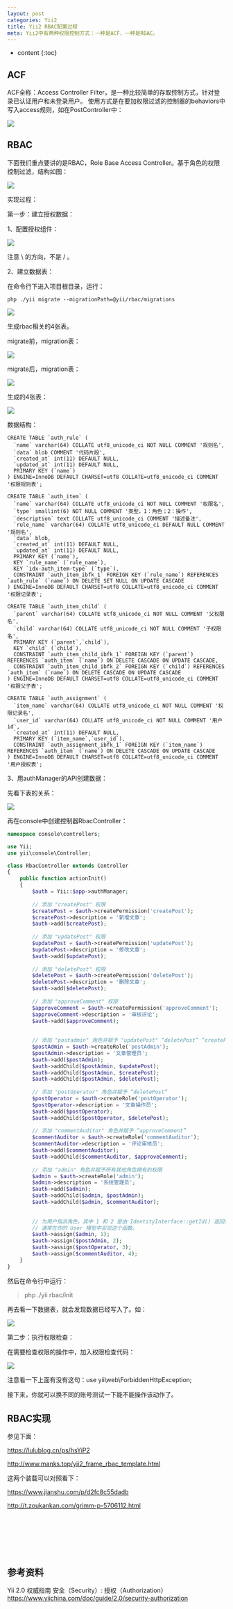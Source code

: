```yaml
---
layout: post
categories: Yii2
title: Yii2 RBAC配置过程
meta: Yii2中有两种权限控制方式：一种是ACF，一种是RBAC。
---
```

* content
{:toc}

## ACF

ACF全称：Access Controller Filter，是一种比较简单的存取控制方式，针对登录已认证用户和未登录用户。
使用方式是在要加权限过滤的控制器的behaviors中写入access规则，如在PostController中：

![]({{site.baseurl}}/images/20200417/20200417132740.jpeg)

## RBAC

下面我们重点要讲的是RBAC，Role Base Access Controller。基于角色的权限控制过滤，结构如图：

![]({{site.baseurl}}/images/20200417/20200417132741.jpeg)

实现过程：
  
第一步：建立授权数据：

1、配置授权组件：

![]({{site.baseurl}}/images/20200417/20200417132742.jpeg)

注意 \ 的方向，不是 / 。

2、建立数据表：

在命令行下进入项目根目录，运行：

```
php ./yii migrate --migrationPath=@yii/rbac/migrations
```

![]({{site.baseurl}}/images/20200417/20200417132743.jpeg)

生成rbac相关的4张表。

migrate前，migration表：

![]({{site.baseurl}}/images/20200417/20200417132744.jpeg)

migrate后，migration表：

![]({{site.baseurl}}/images/20200417/20200417132745.jpeg)

生成的4张表：

![]({{site.baseurl}}/images/20200417/20200417132746.jpeg)

数据结构：

```mysql
CREATE TABLE `auth_rule` (
  `name` varchar(64) COLLATE utf8_unicode_ci NOT NULL COMMENT '规则名',
  `data` blob COMMENT '代码片段',
  `created_at` int(11) DEFAULT NULL,
  `updated_at` int(11) DEFAULT NULL,
  PRIMARY KEY (`name`)
) ENGINE=InnoDB DEFAULT CHARSET=utf8 COLLATE=utf8_unicode_ci COMMENT '权限规则表';

CREATE TABLE `auth_item` (
  `name` varchar(64) COLLATE utf8_unicode_ci NOT NULL COMMENT '权限名',
  `type` smallint(6) NOT NULL COMMENT '类型，1：角色；2：操作',
  `description` text COLLATE utf8_unicode_ci COMMENT '描述备注',
  `rule_name` varchar(64) COLLATE utf8_unicode_ci DEFAULT NULL COMMENT '规则名',
  `data` blob,
  `created_at` int(11) DEFAULT NULL,
  `updated_at` int(11) DEFAULT NULL,
  PRIMARY KEY (`name`),
  KEY `rule_name` (`rule_name`),
  KEY `idx-auth_item-type` (`type`),
  CONSTRAINT `auth_item_ibfk_1` FOREIGN KEY (`rule_name`) REFERENCES `auth_rule` (`name`) ON DELETE SET NULL ON UPDATE CASCADE
) ENGINE=InnoDB DEFAULT CHARSET=utf8 COLLATE=utf8_unicode_ci COMMENT '权限记录表';

CREATE TABLE `auth_item_child` (
  `parent` varchar(64) COLLATE utf8_unicode_ci NOT NULL COMMENT '父权限名',
  `child` varchar(64) COLLATE utf8_unicode_ci NOT NULL COMMENT '子权限名',
  PRIMARY KEY (`parent`,`child`),
  KEY `child` (`child`),
  CONSTRAINT `auth_item_child_ibfk_1` FOREIGN KEY (`parent`) REFERENCES `auth_item` (`name`) ON DELETE CASCADE ON UPDATE CASCADE,
  CONSTRAINT `auth_item_child_ibfk_2` FOREIGN KEY (`child`) REFERENCES `auth_item` (`name`) ON DELETE CASCADE ON UPDATE CASCADE
) ENGINE=InnoDB DEFAULT CHARSET=utf8 COLLATE=utf8_unicode_ci COMMENT '权限父子表';

CREATE TABLE `auth_assignment` (
  `item_name` varchar(64) COLLATE utf8_unicode_ci NOT NULL COMMENT '权限记录名',
  `user_id` varchar(64) COLLATE utf8_unicode_ci NOT NULL COMMENT '用户id',
  `created_at` int(11) DEFAULT NULL,
  PRIMARY KEY (`item_name`,`user_id`),
  CONSTRAINT `auth_assignment_ibfk_1` FOREIGN KEY (`item_name`) REFERENCES `auth_item` (`name`) ON DELETE CASCADE ON UPDATE CASCADE
) ENGINE=InnoDB DEFAULT CHARSET=utf8 COLLATE=utf8_unicode_ci COMMENT '用户授权表';
```

3、用authManager的API创建数据：

先看下表的关系：

![]({{site.baseurl}}/images/20200417/20200417132747.jpeg)

再在console中创建控制器RbacController：

```php
namespace console\controllers;

use Yii;
use yii\console\Controller;

class RbacController extends Controller
{
    public function actionInit()
    {
        $auth = Yii::$app->authManager;
        
        // 添加 "createPost" 权限
        $createPost = $auth->createPermission('createPost');
        $createPost->description = '新增文章';
        $auth->add($createPost);
        
        // 添加 "updatePost" 权限
        $updatePost = $auth->createPermission('updatePost');
        $updatePost->description = '修改文章';
        $auth->add($updatePost);
        
        // 添加 "deletePost" 权限
        $deletePost = $auth->createPermission('deletePost');
        $deletePost->description = '删除文章';
        $auth->add($deletePost);
        
        // 添加 "approveComment" 权限
        $approveComment = $auth->createPermission('approveComment');
        $approveComment->description = '审核评论';
        $auth->add($approveComment);
        
        
        // 添加 "postadmin" 角色并赋予 "updatePost" “deletePost” “createPost”
        $postAdmin = $auth->createRole('postAdmin');
        $postAdmin->description = '文章管理员';
        $auth->add($postAdmin);
        $auth->addChild($postAdmin, $updatePost);
        $auth->addChild($postAdmin, $createPost);
        $auth->addChild($postAdmin, $deletePost);
        
        // 添加 "postOperator" 角色并赋予 “deletePost”
        $postOperator = $auth->createRole('postOperator');
        $postOperator->description = '文章操作员';
        $auth->add($postOperator);
        $auth->addChild($postOperator, $deletePost);
        
        // 添加 "commentAuditor" 角色并赋予 “approveComment”
        $commentAuditor = $auth->createRole('commentAuditor');
        $commentAuditor->description = '评论审核员';
        $auth->add($commentAuditor);
        $auth->addChild($commentAuditor, $approveComment);
        
        // 添加 "admin" 角色并赋予所有其他角色拥有的权限
        $admin = $auth->createRole('admin');
        $admin->description = '系统管理员';
        $auth->add($admin);
        $auth->addChild($admin, $postAdmin);
        $auth->addChild($admin, $commentAuditor);
        
        
        // 为用户指派角色。其中 1 和 2 是由 IdentityInterface::getId() 返回的id （译者注：user表的id）
        // 通常在你的 User 模型中实现这个函数。
        $auth->assign($admin, 1);
        $auth->assign($postAdmin, 2);
        $auth->assign($postOperator, 3);
        $auth->assign($commentAuditor, 4);
    }
} 
```

然后在命令行中运行：

> php ./yii rbac/init

再去看一下数据表，就会发现数据已经写入了。如：

![]({{site.baseurl}}/images/20200417/20200417132748.jpeg)

第二步：执行权限检查：

在需要检查权限的操作中，加入权限检查代码：

![]({{site.baseurl}}/images/20200417/20200417132749.jpeg)

注意看一下上面有没有这句：use yii\web\ForbiddenHttpException;

接下来，你就可以换不同的账号测试一下能不能操作该动作了。

## RBAC实现

参见下面： 

<https://lulublog.cn/ps/hsYiP2>

<http://www.manks.top/yii2_frame_rbac_template.html>

这两个装载可以对照看下：

<https://www.jianshu.com/p/d2fc8c55dadb>

<http://t.zoukankan.com/grimm-p-5706112.html>


<br/><br/><br/><br/><br/>
## 参考资料 

Yii 2.0 权威指南 安全（Security）: 授权（Authorization） <https://www.yiichina.com/doc/guide/2.0/security-authorization>

